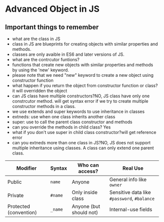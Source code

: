 # Advanced Object in JS

## Important things to remember

- what are the class in JS
- class in JS are blueprints for creating objects with similar properties and methods.
- classes are only avaible in ES6 and later versions of JS.
- what are the contrcutor funtions?
- functions that create new objects with similar properties and methods by using the 'new' keyword.
- please note that we need "new" keyword to create a new object using constructor function
- what happen if you return the object from constructor function or class?it will overridden the object
- can JS class have multiple constructors?NO, JS class have only one constrcutor method. will get syntax error if we try to create multiple constructor methods in a class.
- we use extends and super keywords to use inheritance in classes
- extneds: use when one class inherits another class
- super: use to call the parent class constructor and methods
- can you override the methods in child class? Yes
- what if you don't use super in child class constructor?will get reference error
- can you extneds more than one class in JS?NO, JS does not support multiple inheritance using classes. A class can only extend one parent class.

| Modifier               | Syntax  | Who can access?         | Real Use                                    |
| ---------------------- | ------- | ----------------------- | ------------------------------------------- |
| Public                 | `name`  | Anyone                  | General info like `owner`                   |
| Private                | `#name` | Only inside class       | Sensitive data like `#password`, `#balance` |
| Protected (convention) | `_name` | Anyone (but should not) | Internal-use fields                         |
